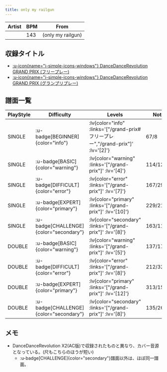 ```yaml
---
title: only my railgun
---
```


|Artist|BPM|From|
|------|---|----|
||143|(only my railgun)|

## 収録タイトル

- [ :u-icon{name="i-simple-icons-windows"} DanceDanceRevolution GRAND PRIX (フリープレー)](/grand-prix#フリープレー)
- [ :u-icon{name="i-simple-icons-windows"} DanceDanceRevolution GRAND PRIX (グランプリプレー)](/grand-prix)

## 譜面一覧

|PlayStyle|Difficulty|Levels|Notes|Movie|
|---------|----------|------|-----|-----|
|SINGLE| :u-badge[BEGINNER]{color="info"} | :lv{color="info" :links='["/grand-prix#フリープレー","/grand-prix"]' :lv='[2]'} |67/8||
|SINGLE| :u-badge[BASIC]{color="warning"} | :lv{color="warning" :links='["/grand-prix"]' :lv='[4]'} |114/12||
|SINGLE| :u-badge[DIFFICULT]{color="error"} | :lv{color="error" :links='["/grand-prix"]' :lv='[7]'} |167/29||
|SINGLE| :u-badge[EXPERT]{color="primary"} | :lv{color="primary" :links='["/grand-prix"]' :lv='[10]'} |229/21||
|SINGLE| :u-badge[CHALLENGE]{color="secondary"} | :lv{color="secondary" :links='["/grand-prix"]' :lv='[8]'} |163/11(55)||
|DOUBLE| :u-badge[BASIC]{color="warning"} | :lv{color="warning" :links='["/grand-prix"]' :lv='[5]'} |137/17||
|DOUBLE| :u-badge[DIFFICULT]{color="error"} | :lv{color="error" :links='["/grand-prix"]' :lv='[8]'} |212/32||
|DOUBLE| :u-badge[EXPERT]{color="primary"} | :lv{color="primary" :links='["/grand-prix"]' :lv='[12]'} |313/15||
|DOUBLE| :u-badge[CHALLENGE]{color="secondary"} | :lv{color="secondary" :links='["/grand-prix"]' :lv='[8]'} |135/26(55)||

## メモ

- DanceDanceRevolution X2(AC版)で収録されたものと異なり、カバー音源となっている。(尺もこちらのほうが短い)
  - :u-badge[CHALLENGE]{color="secondary"}譜面以外は、ほぼ同一譜面。
